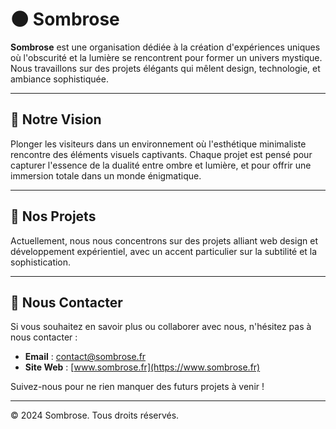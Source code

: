 # 🌑 Sombrose

**Sombrose** est une organisation dédiée à la création d'expériences uniques où l'obscurité et la lumière se rencontrent pour former un univers mystique. Nous travaillons sur des projets élégants qui mêlent design, technologie, et ambiance sophistiquée.

---

## 🖤 Notre Vision

Plonger les visiteurs dans un environnement où l'esthétique minimaliste rencontre des éléments visuels captivants. Chaque projet est pensé pour capturer l'essence de la dualité entre ombre et lumière, et pour offrir une immersion totale dans un monde énigmatique.

---

## 🎯 Nos Projets

Actuellement, nous nous concentrons sur des projets alliant web design et développement expérientiel, avec un accent particulier sur la subtilité et la sophistication.

---

## 🤝 Nous Contacter

Si vous souhaitez en savoir plus ou collaborer avec nous, n'hésitez pas à nous contacter :

- **Email** : contact@sombrose.fr
- **Site Web** : [www.sombrose.fr](https://www.sombrose.fr)

Suivez-nous pour ne rien manquer des futurs projets à venir !

---

© 2024 Sombrose. Tous droits réservés.
